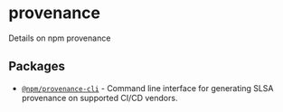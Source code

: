 # provenance

Details on npm provenance

## Packages

- [`@npm/provenance-cli`](./packages/cli) - Command line interface for generating SLSA provenance on supported CI/CD vendors.
